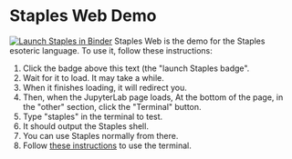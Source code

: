 # Staples Web Demo
[![Launch Staples in Binder](https://mybinder.org/badge_logo.svg)](https://mybinder.org/v2/gh/SeafoodStudios/StaplesWeb/HEAD)
Staples Web is the demo for the Staples esoteric language. To use it, follow these instructions:
1. Click the badge above this text (the "launch Staples badge".
2. Wait for it to load. It may take a while.
3. When it finishes loading, it will redirect you.
4. Then, when the JupyterLab page loads, At the bottom of the page, in the "other" section, click the "Terminal" button.
5. Type "staples" in the terminal to test.
6. It should output the Staples shell.
7. You can use Staples normally from there.
8. Follow [these instructions](https://github.com/SeafoodStudios/Staples) to use the terminal.
